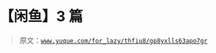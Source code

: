 # 【闲鱼】3 篇

> 原文：[`www.yuque.com/for_lazy/thfiu8/gp8yxlls63apo7gr`](https://www.yuque.com/for_lazy/thfiu8/gp8yxlls63apo7gr)

